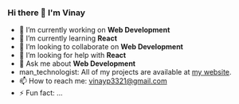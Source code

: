 ### Hi there 👋 I'm Vinay

- 🔭 I’m currently working on **Web Development**
- 🌱 I’m currently learning **React**
- 👯 I’m looking to collaborate on **Web Development**
- 🤔 I’m looking for help with **React**
- 💬 Ask me about **Web Development**
- man_technologist: All of my projects are available at [my website](https://vinayprajapati.me/).
- 📫 How to reach me: vinayp3321@gmail.com
- ⚡ Fun fact: ...

